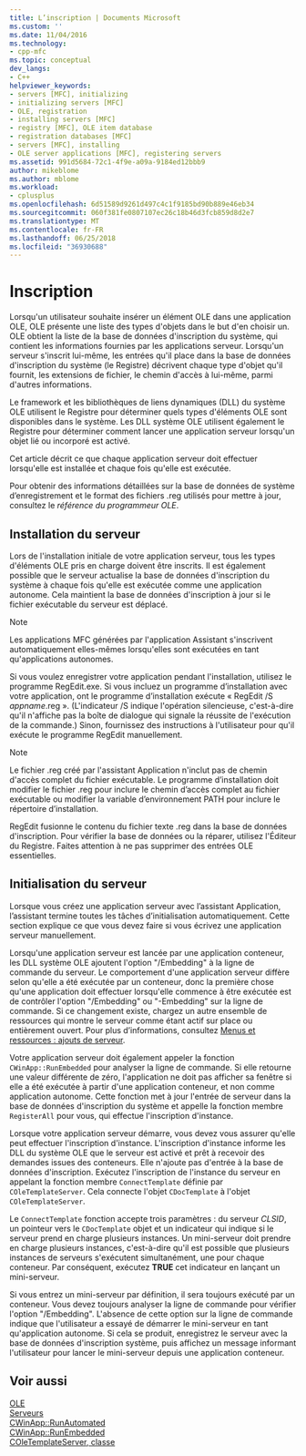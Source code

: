 ```yaml
---
title: L’inscription | Documents Microsoft
ms.custom: ''
ms.date: 11/04/2016
ms.technology:
- cpp-mfc
ms.topic: conceptual
dev_langs:
- C++
helpviewer_keywords:
- servers [MFC], initializing
- initializing servers [MFC]
- OLE, registration
- installing servers [MFC]
- registry [MFC], OLE item database
- registration databases [MFC]
- servers [MFC], installing
- OLE server applications [MFC], registering servers
ms.assetid: 991d5684-72c1-4f9e-a09a-9184ed12bbb9
author: mikeblome
ms.author: mblome
ms.workload:
- cplusplus
ms.openlocfilehash: 6d51589d9261d497c4c1f9185bd90b889e46eb34
ms.sourcegitcommit: 060f381fe0807107ec26c18b46d3fcb859d8d2e7
ms.translationtype: MT
ms.contentlocale: fr-FR
ms.lasthandoff: 06/25/2018
ms.locfileid: "36930688"
---
```

# <a name="registration"></a>Inscription
Lorsqu'un utilisateur souhaite insérer un élément OLE dans une application OLE, OLE présente une liste des types d'objets dans le but d'en choisir un. OLE obtient la liste de la base de données d'inscription du système, qui contient les informations fournies par les applications serveur. Lorsqu'un serveur s'inscrit lui-même, les entrées qu'il place dans la base de données d'inscription du système (le Registre) décrivent chaque type d'objet qu'il fournit, les extensions de fichier, le chemin d'accès à lui-même, parmi d'autres informations.  
  
 Le framework et les bibliothèques de liens dynamiques (DLL) du système OLE utilisent le Registre pour déterminer quels types d'éléments OLE sont disponibles dans le système. Les DLL système OLE utilisent également le Registre pour déterminer comment lancer une application serveur lorsqu'un objet lié ou incorporé est activé.  
  
 Cet article décrit ce que chaque application serveur doit effectuer lorsqu'elle est installée et chaque fois qu'elle est exécutée.  
  
 Pour obtenir des informations détaillées sur la base de données de système d’enregistrement et le format des fichiers .reg utilisés pour mettre à jour, consultez le *référence du programmeur OLE*.  
  
##  <a name="_core_server_installation"></a> Installation du serveur  
 Lors de l'installation initiale de votre application serveur, tous les types d'éléments OLE pris en charge doivent être inscrits. Il est également possible que le serveur actualise la base de données d'inscription du système à chaque fois qu'elle est exécutée comme une application autonome. Cela maintient la base de données d'inscription à jour si le fichier exécutable du serveur est déplacé.  
  
> [!NOTE]
>  Les applications MFC générées par l'application Assistant s'inscrivent automatiquement elles-mêmes lorsqu'elles sont exécutées en tant qu'applications autonomes.  
  
 Si vous voulez enregistrer votre application pendant l'installation, utilisez le programme RegEdit.exe. Si vous incluez un programme d’installation avec votre application, ont le programme d’installation exécute « RegEdit /S *appname*.reg ». (L'indicateur /S indique l'opération silencieuse, c'est-à-dire qu'il n'affiche pas la boîte de dialogue qui signale la réussite de l'exécution de la commande.) Sinon, fournissez des instructions à l'utilisateur pour qu'il exécute le programme RegEdit manuellement.  
  
> [!NOTE]
>  Le fichier .reg créé par l'assistant Application n'inclut pas de chemin d'accès complet du fichier exécutable. Le programme d’installation doit modifier le fichier .reg pour inclure le chemin d’accès complet au fichier exécutable ou modifier la variable d’environnement PATH pour inclure le répertoire d’installation.  
  
 RegEdit fusionne le contenu du fichier texte .reg dans la base de données d'inscription. Pour vérifier la base de données ou la réparer, utilisez l'Éditeur du Registre. Faites attention à ne pas supprimer des entrées OLE essentielles.  
  
##  <a name="_core_server_initialization"></a> Initialisation du serveur  
 Lorsque vous créez une application serveur avec l’assistant Application, l’assistant termine toutes les tâches d’initialisation automatiquement. Cette section explique ce que vous devez faire si vous écrivez une application serveur manuellement.  
  
 Lorsqu'une application serveur est lancée par une application conteneur, les DLL système OLE ajoutent l'option "/Embedding" à la ligne de commande du serveur. Le comportement d'une application serveur diffère selon qu'elle a été exécutée par un conteneur, donc la première chose qu'une application doit effectuer lorsqu'elle commence à être exécutée est de contrôler l'option "/Embedding" ou "-Embedding" sur la ligne de commande. Si ce changement existe, chargez un autre ensemble de ressources qui montre le serveur comme étant actif sur place ou entièrement ouvert. Pour plus d’informations, consultez [Menus et ressources : ajouts de serveur](../mfc/menus-and-resources-server-additions.md).  
  
 Votre application serveur doit également appeler la fonction `CWinApp::RunEmbedded` pour analyser la ligne de commande. Si elle retourne une valeur différente de zéro, l'application ne doit pas afficher sa fenêtre si elle a été exécutée à partir d'une application conteneur, et non comme application autonome. Cette fonction met à jour l'entrée de serveur dans la base de données d'inscription du système et appelle la fonction membre `RegisterAll` pour vous, qui effectue l'inscription d'instance.  
  
 Lorsque votre application serveur démarre, vous devez vous assurer qu'elle peut effectuer l'inscription d'instance. L'inscription d'instance informe les DLL du système OLE que le serveur est activé et prêt à recevoir des demandes issues des conteneurs. Elle n'ajoute pas d'entrée à la base de données d'inscription. Exécutez l'inscription de l'instance du serveur en appelant la fonction membre `ConnectTemplate` définie par `COleTemplateServer`. Cela connecte l'objet `CDocTemplate` à l'objet `COleTemplateServer`.  
  
 Le `ConnectTemplate` fonction accepte trois paramètres : du serveur *CLSID*, un pointeur vers le `CDocTemplate` objet et un indicateur qui indique si le serveur prend en charge plusieurs instances. Un mini-serveur doit prendre en charge plusieurs instances, c'est-à-dire qu'il est possible que plusieurs instances de serveurs s'exécutent simultanément, une pour chaque conteneur. Par conséquent, exécutez **TRUE** cet indicateur en lançant un mini-serveur.  
  
 Si vous entrez un mini-serveur par définition, il sera toujours exécuté par un conteneur. Vous devez toujours analyser la ligne de commande pour vérifier l'option "/Embedding". L'absence de cette option sur la ligne de commande indique que l'utilisateur a essayé de démarrer le mini-serveur en tant qu'application autonome. Si cela se produit, enregistrez le serveur avec la base de données d'inscription système, puis affichez un message informant l'utilisateur pour lancer le mini-serveur depuis une application conteneur.  
  
## <a name="see-also"></a>Voir aussi  
 [OLE](../mfc/ole-in-mfc.md)   
 [Serveurs](../mfc/servers.md)   
 [CWinApp::RunAutomated](../mfc/reference/cwinapp-class.md#runautomated)   
 [CWinApp::RunEmbedded](../mfc/reference/cwinapp-class.md#runembedded)   
 [COleTemplateServer, classe](../mfc/reference/coletemplateserver-class.md)
